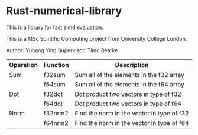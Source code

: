 # Rust-numerical-library

This is a library for fast simd evaluation.

This is a MSc Scintific Computing project from University College London.

Author: Yuhang Ying
Supervisor: Timo Betcke

| Operation | Function | Description |
| ----------- | ----------- | ------------ |
| Sum | f32sum | Sum all of the elements in the f32 array |
|         | f64sum | Sum all of the elements in the f64 array |
| Dot | f32dot | Dot product two vectors in type of f32 |
|       | f64dot | Dot product two vectors in type of f64 |
| Norm | f32nrm2 | Find the norm in the vector in type of f32 |
|           | f64nrm2 | Find the norm in the vector in type of f64 |
